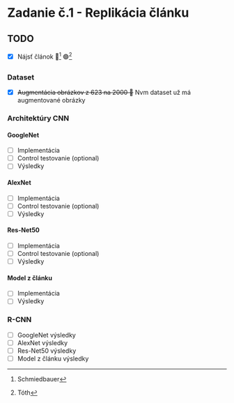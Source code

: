 # Zadanie č.1 - Replikácia článku
## TODO
- [X] Nájsť článok 🔵[^1] 🟢[^2]
### Dataset
- [X] ~~Augmentácia obrázkov z 623 na 2000 🔵~~ Nvm dataset už má augmentované obrázky
### Architektúry CNN
#### GoogleNet
- [ ] Implementácia
- [ ] Control testovanie (optional)
- [ ] Výsledky
#### AlexNet
- [ ] Implementácia
- [ ] Control testovanie (optional)
- [ ] Výsledky
#### Res-Net50
- [ ] Implementácia
- [ ] Control testovanie (optional)
- [ ] Výsledky
#### Model z článku
- [ ] Implementácia
- [ ] Výsledky
### R-CNN
- [ ] GoogleNet výsledky
- [ ] AlexNet výsledky
- [ ] Res-Net50 výsledky
- [ ] Model z článku výsledky
[^1]: Schmiedbauer
[^2]: Tóth
